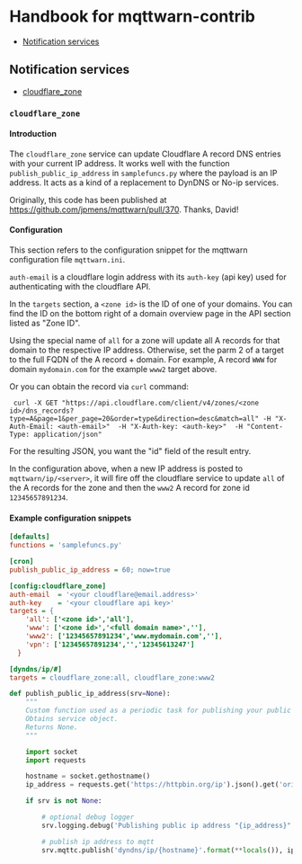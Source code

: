 # Handbook for mqttwarn-contrib

  * [Notification services](#notification-services)


## Notification services

* [cloudflare_zone](#cloudflare_zone)


### `cloudflare_zone`


#### Introduction

The `cloudflare_zone` service can update Cloudflare A record DNS entries with
your current IP address. It works well with the function
`publish_public_ip_address` in `samplefuncs.py` where the payload is an IP
address. It acts as a kind of a replacement to DynDNS or No-ip services.

Originally, this code has been published at https://github.com/jpmens/mqttwarn/pull/370.
Thanks, David!


#### Configuration

This section refers to the configuration snippet for the mqttwarn configuration
file `mqttwarn.ini`.

`auth-email` is a cloudflare login address with its `auth-key` (api key)
used for authenticating with the cloudflare API.

In the `targets` section, a `<zone id>` is the ID of one of your domains. You
can find the ID on the bottom right of a domain overview page in the API
section listed as "Zone ID".

Using the special name of `all` for a zone will update all A records for that
domain to the respective IP address. Otherwise, set the parm 2 of a target to
the full FQDN of the A record + domain. For example, A record `WWW` for domain
`mydomain.com` for the example `www2` target above.

Or you can obtain the record via `curl` command:
```
 curl -X GET "https://api.cloudflare.com/client/v4/zones/<zone id>/dns_records?type=A&page=1&per_page=20&order=type&direction=desc&match=all" -H "X-Auth-Email: <auth-email>"  -H "X-Auth-key: <auth-key>"  -H "Content-Type: application/json"
```

For the resulting JSON, you want the "id" field of the result entry.

In the configuration above, when a new IP address is posted to
`mqttwarn/ip/<server>`, it will fire off the cloudflare service to update `all`
of the A records for the zone and then the `www2` A record for zone id
`12345657891234`.


#### Example configuration snippets

```ini
[defaults]
functions = 'samplefuncs.py'

[cron]
publish_public_ip_address = 60; now=true

[config:cloudflare_zone]
auth-email  = '<your cloudflare@email.address>'
auth-key    = '<your cloudflare api key>'
targets = {
    'all': ['<zone id>','all'],
    'www': ['<zone id>','<full domain name>',''],
    'www2': ['12345657891234','www.mydomain.com',''],
    'vpn': ['12345657891234','','12345613247']
  }

[dyndns/ip/#]
targets = cloudflare_zone:all, cloudflare_zone:www2
```

```python
def publish_public_ip_address(srv=None):
    """
    Custom function used as a periodic task for publishing your public ip address to the MQTT bus.
    Obtains service object.
    Returns None.
    """

    import socket
    import requests

    hostname = socket.gethostname()
    ip_address = requests.get('https://httpbin.org/ip').json().get('origin')

    if srv is not None:

        # optional debug logger
        srv.logging.debug('Publishing public ip address "{ip_address}" of host "{hostname}"'.format(**locals()))

        # publish ip address to mqtt
        srv.mqttc.publish('dyndns/ip/{hostname}'.format(**locals()), ip_address)
```

